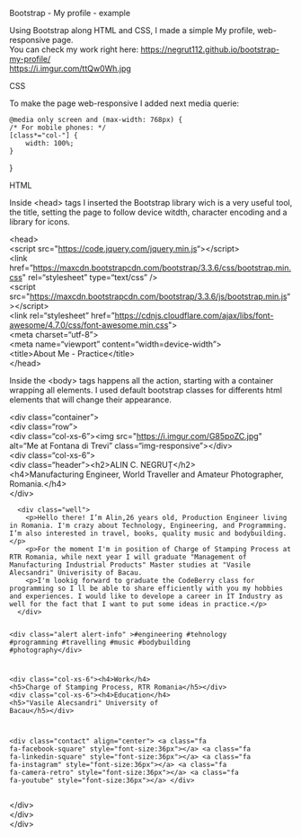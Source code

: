 <p>Bootstrap - My profile - example</p>
<p>Using Bootstrap along HTML and CSS, I made a simple My profile, web-responsive page.<br>
You can check my work right here: <a href="https://negrut112.github.io/bootstrap-my-profile/">https://negrut112.github.io/bootstrap-my-profile/</a><br>
<a href="https://i.imgur.com/ttQw0Wh.jpg">https://i.imgur.com/ttQw0Wh.jpg</a></p>
<p>CSS</p>
<p>To make the page web-responsive I added next media querie:</p>
<pre><code>@media only screen and (max-width: 768px) {
/* For mobile phones: */
[class*=&quot;col-&quot;] {
    width: 100%;
}
</code></pre>
<p>}</p>
<p>HTML</p>
<p>Inside &lt;head&gt; tags I inserted the Bootstrap library wich is a very useful tool, the title, setting the page to follow device witdth, character encoding and a library for icons.</p>
<p>&lt;head&gt;<br>
&lt;script src=&quot;<a href="https://code.jquery.com/jquery.min.js">https://code.jquery.com/jquery.min.js</a>“&gt;&lt;/script&gt;<br>
&lt;link href=”<a href="https://maxcdn.bootstrapcdn.com/bootstrap/3.3.6/css/bootstrap.min.css">https://maxcdn.bootstrapcdn.com/bootstrap/3.3.6/css/bootstrap.min.css</a>&quot; rel=“stylesheet” type=“text/css” /&gt;<br>
&lt;script src=&quot;<a href="https://maxcdn.bootstrapcdn.com/bootstrap/3.3.6/js/bootstrap.min.js">https://maxcdn.bootstrapcdn.com/bootstrap/3.3.6/js/bootstrap.min.js</a>“&gt;&lt;/script&gt;<br>
&lt;link rel=“stylesheet” href=”<a href="https://cdnjs.cloudflare.com/ajax/libs/font-awesome/4.7.0/css/font-awesome.min.css">https://cdnjs.cloudflare.com/ajax/libs/font-awesome/4.7.0/css/font-awesome.min.css</a>&quot;&gt;<br>
&lt;meta charset=“utf-8”&gt;<br>
&lt;meta name=“viewport” content=“width=device-width”&gt;<br>
&lt;title&gt;About Me - Practice&lt;/title&gt;<br>
&lt;/head&gt;</p>
<p>Inside the &lt;body&gt; tags happens all the action, starting with a container wrapping all elements. I used default bootstrap classes for differents html elements that will change their appearance.</p>
<p>&lt;div class=“container”&gt;<br>
&lt;div class=“row”&gt;<br>
&lt;div class=“col-xs-6”&gt;&lt;img src=&quot;<a href="https://i.imgur.com/G85poZC.jpg">https://i.imgur.com/G85poZC.jpg</a>&quot; alt=“Me at Fontana di Trevi” class=“img-responsive”&gt;&lt;/div&gt;<br>
&lt;div class=“col-xs-6”&gt;<br>
&lt;div class=“header”&gt;&lt;h2&gt;ALIN C. NEGRUȚ&lt;/h2&gt;<br>
&lt;h4&gt;Manufacturing Engineer, World Traveller  and Amateur Photographer, Romania.&lt;/h4&gt;<br>
&lt;/div&gt;</p>
<pre><code>  &lt;div class=&quot;well&quot;&gt; 
    &lt;p&gt;Hello there! I’m Alin,26 years old, Production Engineer living in Romania. I'm crazy about Technology, Engineering, and Programming. I’m also interested in travel, books, quality music and bodybuilding.&lt;/p&gt;
    &lt;p&gt;For the moment I'm in position of Charge of Stamping Process at RTR Romania, while next year I will graduate &quot;Management of Manufacturing Industrial Products&quot; Master studies at &quot;Vasile Alecsandri&quot; Univerisity of Bacau.
    &lt;p&gt;I'm lookig forward to graduate the CodeBerry class for programming so I ll be able to share efficiently with you my hobbies and experiences. I would like to develope a career in IT Industry as well for the fact that I want to put some ideas in practice.&lt;/p&gt;
  &lt;/div&gt;
  
  &lt;div class=&quot;alert alert-info&quot; &gt;#engineering #tehnology #programming #travelling #music #bodybuilding #photography&lt;/div&gt;
  
  &lt;div class=&quot;col-xs-6&quot;&gt;&lt;h4&gt;Work&lt;/h4&gt;
    &lt;h5&gt;Charge of Stamping Process, RTR Romania&lt;/h5&gt;&lt;/div&gt;
  &lt;div class=&quot;col-xs-6&quot;&gt;&lt;h4&gt;Education&lt;/h4&gt;
    &lt;h5&gt;&quot;Vasile Alecsandri&quot; University of Bacau&lt;/h5&gt;&lt;/div&gt;
  
  &lt;div class=&quot;contact&quot; align=&quot;center&quot;&gt;
    &lt;a class=&quot;fa fa-facebook-square&quot; style=&quot;font-size:36px&quot;&gt;&lt;/a&gt;
    &lt;a class=&quot;fa fa-linkedin-square&quot; style=&quot;font-size:36px&quot;&gt;&lt;/a&gt;
    &lt;a class=&quot;fa fa-instagram&quot; style=&quot;font-size:36px&quot;&gt;&lt;/a&gt;
    &lt;a class=&quot;fa fa-camera-retro&quot; style=&quot;font-size:36px&quot;&gt;&lt;/a&gt;
    &lt;a class=&quot;fa fa-youtube&quot; style=&quot;font-size:36px&quot;&gt;&lt;/a&gt;
  &lt;/div&gt;
</code></pre>
<p>&lt;/div&gt;<br>
&lt;/div&gt;<br>
&lt;/div&gt;</p>
